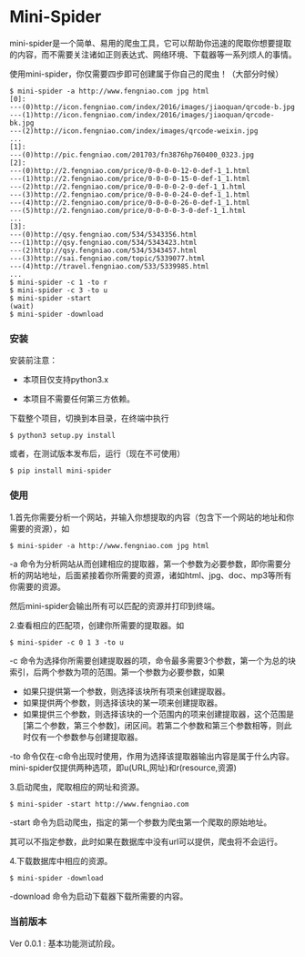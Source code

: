 # Mini-Spider
mini-spider是一个简单、易用的爬虫工具，它可以帮助你迅速的爬取你想要提取的内容，而不需要关注诸如正则表达式、网络环境、下载器等一系列烦人的事情。

使用mini-spider，你仅需要四步即可创建属于你自己的爬虫！（大部分时候）

```console
$ mini-spider -a http://www.fengniao.com jpg html
[0]:
---(0)http://icon.fengniao.com/index/2016/images/jiaoquan/qrcode-b.jpg
---(1)http://icon.fengniao.com/index/2016/images/jiaoquan/qrcode-bk.jpg
---(2)http://icon.fengniao.com/index/images/qrcode-weixin.jpg
...
[1]:
---(0)http://pic.fengniao.com/201703/fn3876hp760400_0323.jpg
[2]:
---(0)http://2.fengniao.com/price/0-0-0-0-12-0-def-1_1.html
---(1)http://2.fengniao.com/price/0-0-0-0-15-0-def-1_1.html
---(2)http://2.fengniao.com/price/0-0-0-0-2-0-def-1_1.html
---(3)http://2.fengniao.com/price/0-0-0-0-24-0-def-1_1.html
---(4)http://2.fengniao.com/price/0-0-0-0-26-0-def-1_1.html
---(5)http://2.fengniao.com/price/0-0-0-0-3-0-def-1_1.html
...
[3]:
---(0)http://qsy.fengniao.com/534/5343356.html
---(1)http://qsy.fengniao.com/534/5343423.html
---(2)http://qsy.fengniao.com/534/5343457.html
---(3)http://sai.fengniao.com/topic/5339077.html
---(4)http://travel.fengniao.com/533/5339985.html
...
$ mini-spider -c 1 -to r
$ mini-spider -c 3 -to u
$ mini-spider -start
(wait)
$ mini-spider -download
```

### 安装

安装前注意：

- 本项目仅支持python3.x


- 本项目不需要任何第三方依赖。

 下载整个项目，切换到本目录，在终端中执行

```console
$ python3 setup.py install
```

或者，在测试版本发布后，运行（现在不可使用）

```console
$ pip install mini-spider
```

### 使用

1.首先你需要分析一个网站，并输入你想提取的内容（包含下一个网站的地址和你需要的资源），如

```
$ mini-spider -a http://www.fengniao.com jpg html
```

-a 命令为分析网站从而创建相应的提取器，第一个参数为必要参数，即你需要分析的网站地址，后面紧接着你所需要的资源，诸如html、jpg、doc、mp3等所有你需要的资源。

然后mini-spider会输出所有可以匹配的资源并打印到终端。

2.查看相应的匹配项，创建你所需要的提取器。如

```console
$ mini-spider -c 0 1 3 -to u
```

 -c 命令为选择你所需要创建提取器的项，命令最多需要3个参数，第一个为总的块索引，后两个参数为项的范围。第一个参数为必要参数，如果

- 如果只提供第一个参数，则选择该块所有项来创建提取器。
- 如果提供两个参数，则选择该块的某一项来创建提取器。
- 如果提供三个参数，则选择该块的一个范围内的项来创建提取器，这个范围是[第二个参数，第三个参数]，闭区间。若第二个参数和第三个参数相等，则此时仅有一个参数参与创建提取器。

-to 命令仅在-c命令出现时使用，作用为选择该提取器输出内容是属于什么内容。mini-spider仅提供两种选项，即u(URL,网址)和r(resource,资源)

3.启动爬虫，爬取相应的网址和资源。

```console
$ mini-spider -start http://www.fengniao.com
```

-start 命令为启动爬虫，指定的第一个参数为爬虫第一个爬取的原始地址。

其可以不指定参数，此时如果在数据库中没有url可以提供，爬虫将不会运行。

4.下载数据库中相应的资源。

```console
$ mini-spider -download
```

-download 命令为启动下载器下载所需要的内容。

### 当前版本

Ver 0.0.1 : 基本功能测试阶段。

